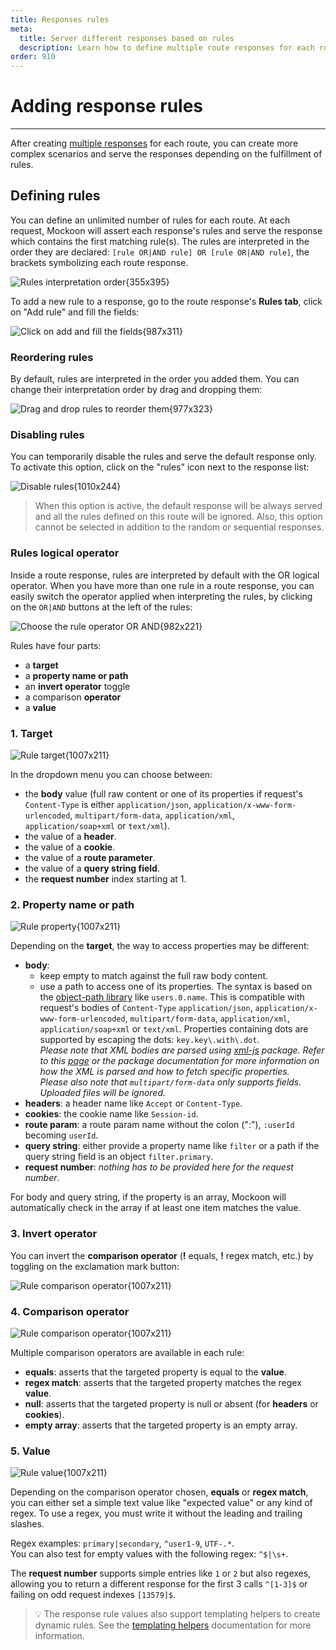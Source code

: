 ```yaml
---
title: Responses rules
meta:
  title: Server different responses based on rules
  description: Learn how to define multiple route responses for each route and triggered them with rules based on the entering request parameters.
order: 910
---
```


# Adding response rules

---

After creating [multiple responses](docs:route-responses/multiple-responses) for each route, you can create more complex scenarios and serve the responses depending on the fulfillment of rules.

## Defining rules

You can define an unlimited number of rules for each route. At each request, Mockoon will assert each response's rules and serve the response which contains the first matching rule(s). The rules are interpreted in the order they are declared: `[rule OR|AND rule] OR [rule OR|AND rule]`, the brackets symbolizing each route response.

![Rules interpretation order{355x395}](/images/docs/shared/dynamic-rules-schema.png)

To add a new rule to a response, go to the route response's **Rules tab**, click on "Add rule" and fill the fields:

![Click on add and fill the fields{987x311}](docs-img:add-route-response-rule.png)

### Reordering rules

By default, rules are interpreted in the order you added them. You can change their interpretation order by drag and dropping them:

![Drag and drop rules to reorder them{977x323}](docs-img:route-response-rule-reorder.png)

### Disabling rules

You can temporarily disable the rules and serve the default response only. To activate this option, click on the "rules" icon next to the response list:

![Disable rules{1010x244}](docs-img:disable-rules.png)

> When this option is active, the default response will be always served and all the rules defined on this route will be ignored. Also, this option cannot be selected in addition to the random or sequential responses.

### Rules logical operator

Inside a route response, rules are interpreted by default with the OR logical operator. When you have more than one rule in a route response, you can easily switch the operator applied when interpreting the rules, by clicking on the `OR|AND` buttons at the left of the rules:

![Choose the rule operator OR AND{982x221}](docs-img:route-response-rules-operator.png)

Rules have four parts:

- a **target**
- a **property name or path**
- an **invert operator** toggle
- a comparison **operator**
- a **value**

### 1. Target

![Rule target{1007x211}](docs-img:route-response-rules-target.png)

In the dropdown menu you can choose between:

- the **body** value (full raw content or one of its properties if request's `Content-Type` is either `application/json`, `application/x-www-form-urlencoded`, `multipart/form-data`, `application/xml`, `application/soap+xml` or `text/xml`).
- the value of a **header**.
- the value of a **cookie**.
- the value of a **route parameter**.
- the value of a **query string field**.
- the **request number** index starting at 1.

### 2. Property name or path

![Rule property{1007x211}](docs-img:route-response-rules-property.png)

Depending on the **target**, the way to access properties may be different:

- **body**:
  - keep empty to match against the full raw body content.
  - use a path to access one of its properties. The syntax is based on the [object-path library](https://www.npmjs.com/package/object-path) like `users.0.name`. This is compatible with request's bodies of `Content-Type` `application/json`, `application/x-www-form-urlencoded`, `multipart/form-data`, `application/xml`, `application/soap+xml` or `text/xml`. Properties containing dots are supported by escaping the dots: `key.key\.with\.dot`.  
    _Please note that XML bodies are parsed using [xml-js](https://www.npmjs.com/package/xml-js) package. Refer to this [page](docs:xml-support) or the package documentation for more information on how the XML is parsed and how to fetch specific properties._  
    _Please also note that `multipart/form-data` only supports fields. Uploaded files will be ignored._
- **headers**: a header name like `Accept` or `Content-Type`.
- **cookies**: the cookie name like `Session-id`.
- **route param**: a route param name without the colon (":"), `:userId` becoming `userId`.
- **query string**: either provide a property name like `filter` or a path if the query string field is an object `filter.primary`.
- **request number**: _nothing has to be provided here for the request number_.

For body and query string, if the property is an array, Mockoon will automatically check in the array if at least one item matches the value.

### 3. Invert operator

You can invert the **comparison operator** (**!** equals, **!** regex match, etc.) by toggling on the exclamation mark button:

![Rule comparison operator{1007x211}](docs-img:route-response-rules-invert-operator.png)

### 4. Comparison operator

![Rule comparison operator{1007x211}](docs-img:route-response-rules-comparison-operator.png)

Multiple comparison operators are available in each rule:

- **equals**: asserts that the targeted property is equal to the **value**.
- **regex match**: asserts that the targeted property matches the regex **value**.
- **null**: asserts that the targeted property is null or absent (for **headers** or **cookies**).
- **empty array**: asserts that the targeted property is an empty array.

### 5. Value

![Rule value{1007x211}](docs-img:route-response-rules-value.png)

Depending on the comparison operator chosen, **equals** or **regex match**, you can either set a simple text value like "expected value" or any kind of regex. To use a regex, you must write it without the leading and trailing slashes.

Regex examples:
`primary|secondary`, `^user1-9`, `UTF-.*`.  
You can also test for empty values with the following regex: `^$|\s+`.

The **request number** supports simple entries like `1` or `2` but also regexes, allowing you to return a different response for the first 3 calls `^[1-3]$` or failing on odd request indexes `[13579]$`.

> 💡 The response rule values also support templating helpers to create dynamic rules. See the [templating helpers](docs:templating/overview) documentation for more information.
